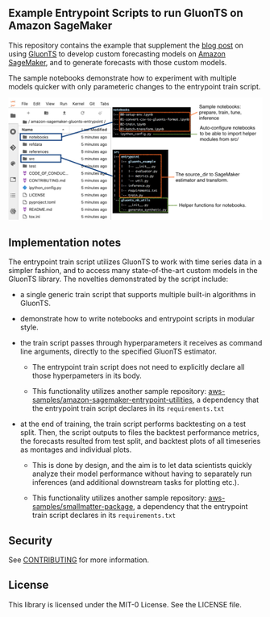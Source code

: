 ## Example Entrypoint Scripts to run GluonTS on Amazon SageMaker

This repository contains the example that supplement the
[blog post](https://aws.amazon.com/blogs/industries/novartis-ag-uses-amazon-sagemaker-and-gluonts-for-demand-forecasting/)
on using [GluonTS](https://ts.gluon.ai/) to develop custom forecasting models on
[Amazon SageMaker](https://aws.amazon.com/sagemaker/), and to generate forecasts
with those custom models.

The sample notebooks demonstrate how to experiment with multiple models quicker
with only parameteric changes to the entrypoint train script.

![Structure of this repo](references/repo-layout.png)

## Implementation notes

The entrypoint train script utilizes GluonTS to work with time series data in
a simpler fashion, and to access many state-of-the-art custom models in the
GluonTS library. The novelties demonstrated by the script include:

- a single generic train script that supports multiple built-in algorithms in
  GluonTS.

- demonstrate how to write notebooks and entrypoint scripts in modular style.

- the train script passes through hyperparameters it receives as command line
  arguments, directly to the specified GluonTS estimator.

  * The entrypoint train script does not need to explicitly declare all those
    hyperpameters in its body.

  * This functionality utilizes another sample repository:
    [aws-samples/amazon-sagemaker-entrypoint-utilities](https://github.com/aws-samples/amazon-sagemaker-entrypoint-utilities),
    a dependency that the entrypoint train script declares in its
    `requirements.txt`

- at the end of training, the train script performs backtesting on a test
  split. Then, the script outputs to files the backtest performance metrics,
  the forecasts resulted from test split, and backtest plots of all timeseries
  as montages and individual plots.

  * This is done by design, and the aim is to let data scientists quickly
    analyze their model performance without having to separately run inferences
    (and additional downstream tasks for plotting etc.).

  * This functionality utilizes another sample repository:
    [aws-samples/smallmatter-package](https://github.com/aws-samples/smallmatter-package),
    a dependency that the entrypoint train script declares in its
    `requirements.txt`

## Security

See [CONTRIBUTING](CONTRIBUTING.md#security-issue-notifications) for more information.

## License

This library is licensed under the MIT-0 License. See the LICENSE file.
